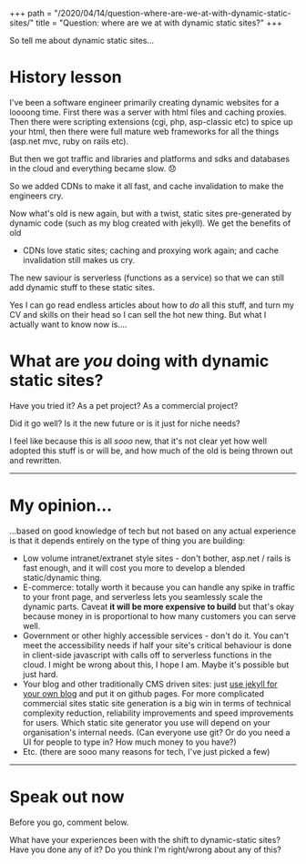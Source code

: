 +++
path = "/2020/04/14/question-where-are-we-at-with-dynamic-static-sites/"
title = "Question: where are we at with dynamic static sites?"
+++

So tell me about dynamic static sites...

# History lesson

I've been a software engineer primarily creating dynamic websites for a loooong
time. First there was a server with html files and caching proxies. Then there
were scripting extensions (cgi, php, asp-classic etc) to spice up your html,
then there were full mature web frameworks for all the things (asp.net mvc,
ruby on rails etc).

But then we got traffic and libraries and platforms and sdks and databases in
the cloud and everything became slow. 😞

So we added CDNs to make it all fast, and cache invalidation to make the
engineers cry.

Now what's old is new again, but with a twist, static sites pre-generated by
dynamic code (such as my blog created with jekyll). We get the benefits of old
- CDNs love static sites; caching and proxying work again; and cache
invalidation still makes us cry.

The new saviour is serverless (functions as a service) so that we can still add
dynamic stuff to these static sites.

Yes I can go read endless articles about how to *do* all this stuff, and turn
my CV and skills on their head so I can sell the hot new thing. But what I
actually want to know now is....

# What are *you* doing with dynamic static sites?

Have you tried it? As a pet project? As a commercial project?

Did it go well? Is it the new future or is it just for niche needs?

I feel like because this is all *sooo* new, that it's not clear yet how well
adopted this stuff is or will be, and how much of the old is being thrown out
and rewritten.

---

# My opinion...

...based on good knowledge of tech but not based on any actual experience is that
it depends entirely on the type of thing you are building:

* Low volume intranet/extranet style sites - don't bother, asp.net / rails is
  fast enough, and it will cost you more to develop a blended static/dynamic
thing.
* E-commerce: totally worth it because you can handle any spike in traffic to
  your front page, and serverless lets you seamlessly scale the dynamic parts.
Caveat **it will be more expensive to build** but that's okay because money in
is proportional to how many customers you can serve well.
* Government or other highly accessible services - don't do it. You can't meet
  the accessibility needs if half your site's critical behaviour is done in
client-side javascript with calls off to serverless functions in the cloud. I
might be wrong about this, I hope I am. Maybe it's possible but just hard.
* Your blog and other traditionally CMS driven sites: just [use jekyll for your
  own blog](/2019/06/24/setting-up-a-jekyll-blog/) and put it on github pages.
For more complicated commercial sites static site generation is a big win in
terms of technical complexity reduction, reliability improvements and speed
improvements for users. Which static site generator you use will depend on your
organisation's internal needs. (Can everyone use git? Or do you need a UI for
people to type in? How much money to you have?)
* Etc. (there are sooo many reasons for tech, I've just picked a few)

----

# Speak out now

Before you go, comment below.

What have your experiences been with the shift to dynamic-static sites? Have
you done any of it? Do you think I'm right/wrong about any of this?
